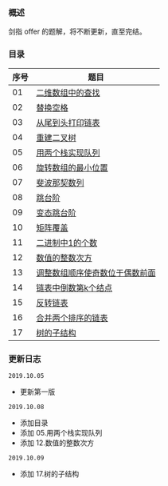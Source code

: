 ### 概述

剑指 offer 的题解，将不断更新，直至完结。

### 目录

<div align=center>
  
  序号 | 题目
---|---
01 | [二维数组中的查找](https://github.com/stevenling/sword-point-offer/blob/master/src/01.%E4%BA%8C%E7%BB%B4%E6%95%B0%E7%BB%84%E4%B8%AD%E7%9A%84%E6%9F%A5%E6%89%BE.md)
02 | [替换空格](https://github.com/stevenling/sword-point-offer/blob/master/src/02.%E6%9B%BF%E6%8D%A2%E7%A9%BA%E6%A0%BC.md)
03 | [从尾到头打印链表](https://github.com/stevenling/sword-point-offer/blob/master/src/03.%E4%BB%8E%E5%B0%BE%E5%88%B0%E5%A4%B4%E6%89%93%E5%8D%B0%E9%93%BE%E8%A1%A8.md)
04 | [重建二叉树](https://github.com/stevenling/sword-point-offer/blob/master/src/04.%E9%87%8D%E5%BB%BA%E4%BA%8C%E5%8F%89%E6%A0%91.md)
05 | [用两个栈实现队列](https://github.com/stevenling/sword-point-offer/blob/master/src/05.%E7%94%A8%E4%B8%A4%E4%B8%AA%E6%A0%88%E5%AE%9E%E7%8E%B0%E9%98%9F%E5%88%97.md)
06 | [旋转数组的最小位置](https://github.com/stevenling/sword-point-offer/blob/master/src/06.%E6%97%8B%E8%BD%AC%E6%95%B0%E7%BB%84%E7%9A%84%E6%9C%80%E5%B0%8F%E4%BD%8D%E7%BD%AE.md)
07 | [斐波那契数列](https://github.com/stevenling/sword-point-offer/blob/master/src/07.%E6%96%90%E6%B3%A2%E9%82%A3%E5%A5%91%E6%95%B0%E5%88%97.md)
08 | [跳台阶](https://github.com/stevenling/sword-point-offer/blob/master/src/08.%E8%B7%B3%E5%8F%B0%E9%98%B6.md)
09 | [变态跳台阶](https://github.com/stevenling/sword-point-offer/blob/master/src/09.%E5%8F%98%E6%80%81%E8%B7%B3%E5%8F%B0%E9%98%B6.md)
10 | [矩阵覆盖](https://github.com/stevenling/sword-point-offer/blob/master/src/10.矩阵覆盖.md)
11 | [二进制中1的个数](https://github.com/stevenling/sword-point-offer/blob/master/src/11.%E4%BA%8C%E8%BF%9B%E5%88%B6%E4%B8%AD1%E7%9A%84%E4%B8%AA%E6%95%B0.md)
12 | [数值的整数次方](https://github.com/stevenling/sword-point-offer/blob/master/src/12.%E6%95%B0%E5%80%BC%E7%9A%84%E6%95%B4%E6%95%B0%E6%AC%A1%E6%96%B9.md)
13 | [调整数组顺序使奇数位于偶数前面](https://github.com/stevenling/sword-point-offer/blob/master/src/13.%E8%B0%83%E6%95%B4%E6%95%B0%E7%BB%84%E9%A1%BA%E5%BA%8F%E4%BD%BF%E5%A5%87%E6%95%B0%E4%BD%8D%E4%BA%8E%E5%81%B6%E6%95%B0%E5%89%8D%E9%9D%A2.md)
14 | [链表中倒数第k个结点](https://github.com/stevenling/sword-point-offer/blob/master/src/14.%E9%93%BE%E8%A1%A8%E4%B8%AD%E5%80%92%E6%95%B0%E7%AC%ACk%E4%B8%AA%E7%BB%93%E7%82%B9.md)
15 | [反转链表](https://github.com/stevenling/sword-point-offer/blob/master/src/15.%E5%8F%8D%E8%BD%AC%E9%93%BE%E8%A1%A8.md)
16 | [合并两个排序的链表](https://github.com/stevenling/sword-point-offer/blob/master/src/16.%E5%90%88%E5%B9%B6%E4%B8%A4%E4%B8%AA%E6%8E%92%E5%BA%8F%E7%9A%84%E9%93%BE%E8%A1%A8.md)
17 | [树的子结构](https://github.com/stevenling/sword-point-offer/blob/master/src/17.%E6%A0%91%E7%9A%84%E5%AD%90%E7%BB%93%E6%9E%84.md)

</div>





### 更新日志

`2019.10.05`

- 更新第一版

`2019.10.08`

- 添加目录
- 添加 05.用两个栈实现队列
- 添加 12.数值的整数次方

`2019.10.09`
- 添加 17.树的子结构
